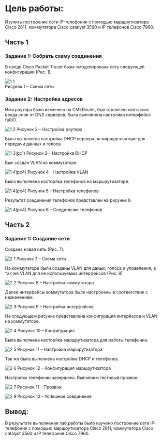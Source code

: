 # Цель работы:
Изучить построение сети IP-телефонии с помощью маршрутизатора Cisco 2811, коммутатора Cisco catalyst 3560 и IP телефонов Cisco 7960. 
## Часть 1  
### Задание 1: Собрать схему соединения  
В среде Cisco Packet Tracer была смоделирована сеть следующей конфигурации (Рис. 1).

![1 1](/lab2/lab_1_1.png)  
Рисунок 1 – Схема сети  

### Задание 2: Настройка адресов
Имя роутера было изменено на CMERouter, был отключен синтаксис ввода слов от DNS серверов, была выполнена настройка интерфейса fa0/0.

![1 2](/lab2/lab_1_2.png)
Рисунок 2 – Настройка роутера

Была выполнена настройка DHCP сервера на маршрутизаторе для передачи данных и голоса.

![1 3(pc1)](/lab2/lab_1_4.png)
Рисунок 3 – Настройка DHCP  

Был создан VLAN на коммутаторе.

![1 4(pc4)](/lab2/lab_1_5.png)
Рисунок 4 – Настройка VLAN  

Была выполнена насторйка телефонов на маршрутизаторе.

![1 4(pc4)](/lab2/lab_1_6.png)
Рисунок 5 – Настройка телефонов  

Результат соединения телефонов представлен на рисунке 6.

![1 4(pc4)](/lab2/lab_1_7.png)
Рисунок 6 – Соединение телефонов  

## Часть 2  
### Задание 1: Создание сети  
Создана новая сеть (Рис. 7).  

![2 1](/lab2/lab_1_8.png)
Рисунок 7 – Схема сети  
  
На коммутаторе были созданы VLAN для даных, голоса и управления, а так же VLAN для не используемых интерфейсов (Рис. 8)

![2 2](/lab2/lab_1_9.png)
Рисунок 8 – Настройка коммутатора  
 
Далее интерфейсы коммутатора были настрооены в соответствии с назначением.
  
![2 3](/lab2/lab_1_10.png)
Рисунок 9 – Настройка интерфейсов  

На следующем рисунке представлена конфигурация интерйесов и VLAN на коммутаторе.

![2 4](/lab2/lab_1_11.png)
Рисунок 10 – Конфигурация  

Была выполнена насторйка маршрутизатора для работы телефонии.

![2 5](/lab2/lab_1_12.png)
Рисунок 11 – Настройка маршрутизатора  

Так же была выполнена настройка DHCP и телефонов.

![2 6](/lab2/lab_1_13.png)
Рисунок 12 – Конфигурация маршрутизатора  

Настройка телефонии завершена. Выполним тестовый прозвон.

![2 7](/lab2/lab_1_14.png)
Рисунок 11 – Прозвон	  
 
![2 9](/lab2/lab_1_15.png)
Рисунок 12 – Успешное соединение  

## Вывод:
В результате выполнения лаб.работы было изучено построение сети IP-телефонии с помощью маршрутизатора Cisco 2811, коммутатора Cisco catalyst 3560 и IP телефонов Cisco 7960.
